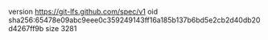 version https://git-lfs.github.com/spec/v1
oid sha256:65478e09abc9eee0c359249143ff16a185b137b6bd5e2cb2d40db20d4267ff9b
size 3281
